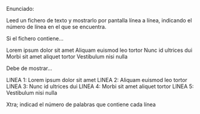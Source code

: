 Enunciado:

Leed un fichero de texto y mostrarlo por pantalla línea a línea,
indicando el número de línea en el que se encuentra.

Si el fichero contiene...

Lorem ipsum dolor sit amet
Aliquam euismod leo tortor
Nunc id ultrices dui
Morbi sit amet aliquet tortor
Vestibulum nisi nulla


Debe de mostrar...

LINEA 1: Lorem ipsum dolor sit amet
LINEA 2: Aliquam euismod leo tortor
LINEA 3: Nunc id ultrices dui
LINEA 4: Morbi sit amet aliquet tortor
LINEA 5: Vestibulum nisi nulla


Xtra; indicad el número de palabras que contiene cada línea
